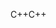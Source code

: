<span data-ttu-id="c3d42-101">C++</span><span class="sxs-lookup"><span data-stu-id="c3d42-101">C++</span></span>
